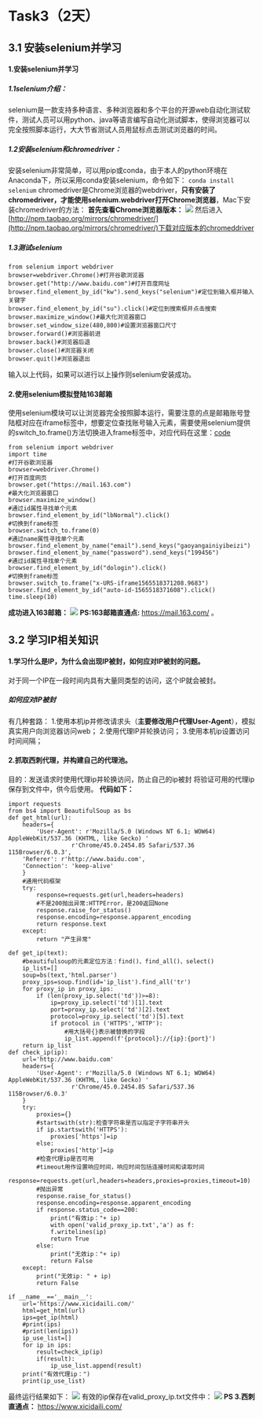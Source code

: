 # Task3（2天）
## 3.1 安装selenium并学习
#### 1.安装selenium并学习
##### 1.1selenium介绍：
selenium是一款支持多种语言、多种浏览器和多个平台的开源web自动化测试软件，测试人员可以用python、java等语言编写自动化测试脚本，使得浏览器可以完全按照脚本运行，大大节省测试人员用鼠标点击测试浏览器的时间。
##### 1.2安装selenium和chromedriver：
安装selenium非常简单，可以用pip或conda，由于本人的python环境在Anaconda下，所以采用conda安装selenium，命令如下：
`conda install selenium`
chromedriver是Chrome浏览器的webdriver，**只有安装了chromedriver，才能使用selenium.webdriver打开Chrome浏览器**，Mac下安装chromedriver的方法：
**首先查看Chrome浏览器版本：**
![](https://s2.ax1x.com/2019/08/11/ev9w8A.png)
然后进入[http://npm.taobao.org/mirrors/chromedriver/](http://npm.taobao.org/mirrors/chromedriver/)下载对应版本的chromeddriver
##### 1.3测试selenium
```
from selenium import webdriver
browser=webdriver.Chrome()#打开谷歌浏览器
browser.get("http://www.baidu.com")#打开百度网址
browser.find_element_by_id("kw").send_keys("selenium")#定位到输入框并输入关键字
browser.find_element_by_id("su").click()#定位到搜索框并点击搜索      
browser.maximize_window()#最大化浏览器窗口
browser.set_window_size(480,800)#设置浏览器窗口尺寸
browser.forward()#浏览器前进
browser.back()#浏览器后退        
browser.close()#浏览器关闭
browser.quit()#浏览器退出
```
输入以上代码，如果可以进行以上操作则selenium安装成功。

#### 2.使用selenium模拟登陆163邮箱
使用selenium模块可以让浏览器完全按照脚本运行，需要注意的点是邮箱账号登陆框对应在iframe标签中，想要定位查找账号输入元素，需要使用selenium提供的switch_to.frame()方法切换进入frame标签中，对应代码在这里：[code](https://github.com/lijinze9456yy000/Reptile_Learning/blob/master/Task3/open_163mail.py)
```
from selenium import webdriver
import time
#打开谷歌浏览器
browser=webdriver.Chrome()
#打开百度网页
browser.get("https://mail.163.com")
#最大化浏览器窗口
browser.maximize_window()
#通过id属性寻找单个元素
browser.find_element_by_id("lbNormal").click()
#切换到frame标签
browser.switch_to.frame(0)
#通过name属性寻找单个元素
browser.find_element_by_name("email").send_keys("gaoyangainiyibeizi")
browser.find_element_by_name("password").send_keys("199456")
#通过id属性寻找单个元素
browser.find_element_by_id("dologin").click()
#切换到frame标签
browser.switch_to.frame("x-URS-iframe1565518371208.9683")
browser.find_element_by_id("auto-id-1565518371608").click()
time.sleep(10)
```
**成功进入163邮箱：**
![](https://s2.ax1x.com/2019/08/11/ev6ndH.png)
**PS:163邮箱直通点:**
https://mail.163.com/ 。

## 3.2 学习IP相关知识
#### 1.学习什么是IP，为什么会出现IP被封，如何应对IP被封的问题。
对于同一个IP在一段时间内具有大量同类型的访问，这个IP就会被封。
##### 如何应对IP被封
有几种套路：
1.使用本机ip并修改请求头（**主要修改用户代理User-Agent**），模拟真实用户向浏览器访问web；
2.使用代理IP并轮换访问；
3.使用本机ip设置访问时间间隔；

#### 2.抓取西刺代理，并构建自己的代理池。
目的：发送请求时使用代理ip并轮换访问，防止自己的ip被封
将验证可用的代理ip保存到文件中，供今后使用。
**代码如下：**
```
import requests
from bs4 import BeautifulSoup as bs
def get_html(url):
    headers={
        'User-Agent': r'Mozilla/5.0 (Windows NT 6.1; WOW64) AppleWebKit/537.36 (KHTML, like Gecko) '
                  r'Chrome/45.0.2454.85 Safari/537.36 115Browser/6.0.3',
    'Referer': r'http://www.baidu.com',
    'Connection': 'keep-alive'
    }
    #通用代码框架
    try:
        response=requests.get(url,headers=headers)
        #不是200抛出异常:HTTPError，是200返回None
        response.raise_for_status()
        response.encoding=response.apparent_encoding
        return response.text
    except:
        return "产生异常"
   
def get_ip(text):
    #beautifulsoup的元素定位方法：find()、find_all()、select()
    ip_list=[]
    soup=bs(text,'html.parser')
    proxy_ips=soup.find(id='ip_list').find_all('tr')
    for proxy_ip in proxy_ips:
        if (len(proxy_ip.select('td'))>=8):
            ip=proxy_ip.select('td')[1].text
            port=proxy_ip.select('td')[2].text
            protocol=proxy_ip.select('td')[5].text
            if protocol in ('HTTPS','HTTP'):
                #用大括号{}表示被替换的字段
                ip_list.append(f'{protocol}://{ip}:{port}')
    return ip_list
def check_ip(ip):
    url='http://www.baidu.com'
    headers={
        'User-Agent': r'Mozilla/5.0 (Windows NT 6.1; WOW64) AppleWebKit/537.36 (KHTML, like Gecko) '
                  r'Chrome/45.0.2454.85 Safari/537.36 115Browser/6.0.3'
    }
    try:
        proxies={}
        #startswith(str):检查字符串是否以指定子字符串开头
        if ip.startswith('HTTPS'):
            proxies['https']=ip
        else:
            proxies['http']=ip
        #检查代理ip是否可用
        #timeout用作设置响应时间，响应时间包括连接时间和读取时间
        response=requests.get(url,headers=headers,proxies=proxies,timeout=10)
        #抛出异常
        response.raise_for_status()
        response.encoding=response.apparent_encoding
        if response.status_code==200:
            print("有效ip："+ ip)
            with open('valid_proxy_ip.txt','a') as f:
            f.writelines(ip)
            return True
        else:
            print("无效ip："+ ip)
            return False
    except:
        print("无效ip: " + ip)
        return False

if __name__=='__main__':
    url='https://www.xicidaili.com/'
    html=get_html(url)
    ips=get_ip(html)
    #print(ips)
    #print(len(ips))
    ip_use_list=[]
    for ip in ips:
        result=check_ip(ip)
        if(result):
            ip_use_list.append(result)
    print("有效代理ip：")
    print(ip_use_list)
```
最终运行结果如下：
![](https://s2.ax1x.com/2019/08/12/mpDe2t.png)
有效的ip保存在valid_proxy_ip.txt文件中：
![](https://s2.ax1x.com/2019/08/12/mpgoFS.png)
**PS 3.西刺直通点：**
https://www.xicidaili.com/ 